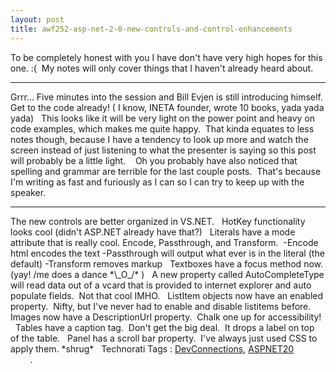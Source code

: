 ```yaml
---
layout: post
title: awf252-asp-net-2-0-new-controls-and-control-enhancements
---
```

To be completely honest with you I have don't have very high hopes for
this one. :(  My notes will only cover things that I haven't already
heard about.

* * * * *

Grrr... Five minutes into the session and Bill Evjen is still
introducing himself.  Get to the code already! ( I know, INETA founder,
wrote 10 books, yada yada yada)
 
This looks like it will be very light on the power point and heavy on
code examples, which makes me quite happy.  That kinda equates to less
notes though, because I have a tendency to look up more and watch the
screen instead of just listening to what the presenter is saying so this
post will probably be a little light. 
 
Oh you probably have also noticed that spelling and grammar are terrible
for the last couple posts.  That's because I'm writing as fast and
furiously as I can so I can try to keep up with the speaker.

* * * * *

The new controls are better organized in VS.NET.
 
HotKey functionality looks cool (didn't ASP.NET already have that?)
 
Literals have a mode attribute that is really cool. Encode, Passthrough,
and Transform. 
-Encode html encodes the text
-Passthrough will output what ever is in the literal (the default)
-Transform removes markup
 
Textboxes have a focus method now.  (yay! /me does a dance \*\\\_O\_/\*
)
 
A new property called AutoCompleteType will read data out of a vcard
that is provided to internet explorer and auto populate fields.  Not
that cool IMHO.
 
ListItem objects now have an enabled property.  Nifty, but I've never
had to enable and disable listitems before.
 
Images now have a DescriptionUrl property.  Chalk one up for
accessibility!
 
Tables have a caption tag.  Don't get the big deal.  It drops a label on
top of the table.
 
Panel has a scroll bar property.  I've always just used CSS to apply
them. \*shrug\*
 
Technorati Tags :
[DevConnections](http://technorati.com/tag/DevConnections),
[ASPNET20](http://technorati.com/tag/ASPNET20)
 
 
 
 
 
 
 
 
 
 
. 
